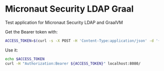 # Micronaut Security LDAP Graal

Test application for Micronaut Security LDAP and GraalVM

Get the Bearer token with:
```bash
ACCESS_TOKEN=$(curl -s -X POST -H 'Content-Type:application/json' -d '{"username":"euler","password":"password"}' localhost:8080/login | jq -r .access_token)
```

Use it:

```bash
echo $ACCESS_TOKEN
curl -H "Authorization:Bearer ${ACCESS_TOKEN}" localhost:8080/
```

